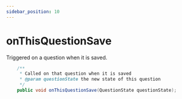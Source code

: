 ```yaml
---
sidebar_position: 10
---
```


# onThisQuestionSave

Triggered on a question when it is saved.

```java
    /**
     * Called on that question when it is saved
     * @param questionState the new state of this question
     */
    public void onThisQuestionSave(QuestionState questionState);
```